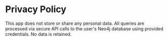 # Privacy Policy

This app does not store or share any personal data. All queries are processed via secure API calls to the user's Neo4j database using provided credentials. No data is retained.
